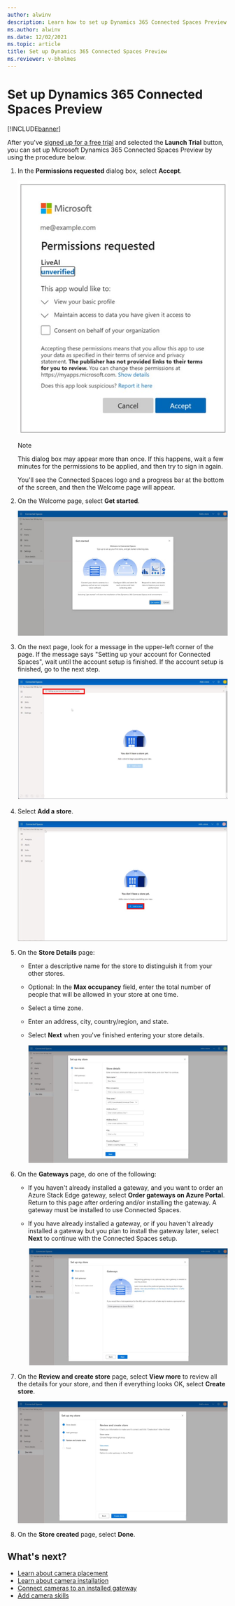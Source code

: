 ```yaml
---
author: alwinv
description: Learn how to set up Dynamics 365 Connected Spaces Preview
ms.author: alwinv
ms.date: 12/02/2021
ms.topic: article
title: Set up Dynamics 365 Connected Spaces Preview
ms.reviewer: v-bholmes
---
```


# Set up Dynamics 365 Connected Spaces Preview

[!INCLUDE[banner](includes/banner.md)]

After you've [signed up for a free trial](trial-signup.md) and selected the **Launch Trial** button, you can set up Microsoft Dynamics 365 Connected Spaces Preview by using the procedure below. 

1. In the **Permissions requested** dialog box, select **Accept**.

    ![Screenshot of Permissions requested dialog box.](media/setup-permissions-requested.jpg "Screenshot of Permissions requested dialog box")
    
    > [!NOTE]
    > This dialog box may appear more than once. If this happens, wait a few minutes for the permissions to be applied, and then try to sign in again.

   You'll see the Connected Spaces logo and a progress bar at the bottom of the screen, and then the Welcome page will appear. 

2. On the Welcome page, select **Get started**.

   ![Screenshot of Get started page.](media/setup-get-started.jpg "Screenshot of Get started page")

3. On the next page, look for a message in the upper-left corner of the page. If the message says "Setting up your account for Connected Spaces", wait until the account setup is finished. If the account setup is finished, go to the next step. 

     ![Screenshot of Setting up your account for Connected Spaces message.](media/setup-installing-message.jpg "Screenshot of Setting up your account for Connected Spaces message")
  
4. Select **Add a store**.

   ![Screenshot of Get started page.](media/setup-add-store.jpg "Screenshot of Get started page")

5. On the **Store Details** page:

    - Enter a descriptive name for the store to distinguish it from your other stores.

    - Optional: In the **Max occupancy** field, enter the total number of people that will be allowed in your store at one time. 

    - Select a time zone.

    - Enter an address, city, country/region, and state.
    
    - Select **Next** when you've finished entering your store details.

      ![Screenshot of Store details page.](media/setup-store-details.jpg "Screenshot of Store details page")
   
6. On the **Gateways** page, do one of the following:

    - If you haven't already installed a gateway, and you want to order an Azure Stack Edge gateway, select **Order gateways on Azure Portal**. Return to this page after ordering and/or installing the gateway. A gateway must be installed to use Connected Spaces.  
    - If you have already installed a gateway, or if you haven't already installed a gateway but you plan to install the gateway later, select **Next** to continue with the Connected Spaces setup.

        ![Screenshot of Gateways page.](media/setup-gateways.jpg "Screenshot of Gateways page")
        
7. On the **Review and create store** page, select **View more** to review all the details for your store, and then if everything looks OK, select **Create store**.

    ![Screenshot of Gateways page.](media/setup-review.jpg "Screenshot of Gateways page")
    
8. On the **Store created** page, select **Done**.

## What's next?

- [Learn about camera placement](camera-placement-checklist.md)
- [Learn about camera installation](install-cameras.md)
- [Connect cameras to an installed gateway](cameras-connect.md)
- [Add camera skills](cameras-add-skills.md)

